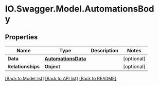 # IO.Swagger.Model.AutomationsBody
## Properties

Name | Type | Description | Notes
------------ | ------------- | ------------- | -------------
**Data** | [**AutomationsData**](AutomationsData.md) |  | [optional] 
**Relationships** | **Object** |  | [optional] 

[[Back to Model list]](../README.md#documentation-for-models) [[Back to API list]](../README.md#documentation-for-api-endpoints) [[Back to README]](../README.md)

